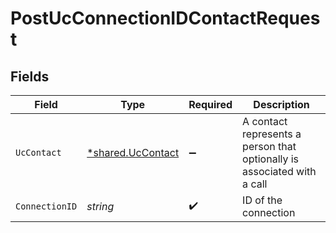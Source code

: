 # PostUcConnectionIDContactRequest


## Fields

| Field                                                                   | Type                                                                    | Required                                                                | Description                                                             |
| ----------------------------------------------------------------------- | ----------------------------------------------------------------------- | ----------------------------------------------------------------------- | ----------------------------------------------------------------------- |
| `UcContact`                                                             | [*shared.UcContact](../../models/shared/uccontact.md)                   | :heavy_minus_sign:                                                      | A contact represents a person that optionally is associated with a call |
| `ConnectionID`                                                          | *string*                                                                | :heavy_check_mark:                                                      | ID of the connection                                                    |